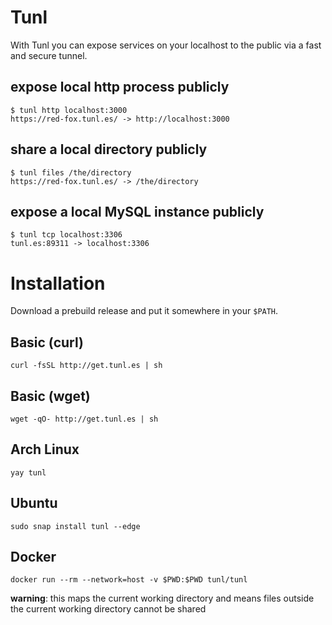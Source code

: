 # Tunl

With Tunl you can expose services on your localhost to the public via a fast and secure tunnel.

## expose local http process publicly

```
$ tunl http localhost:3000
https://red-fox.tunl.es/ -> http://localhost:3000
```

## share a local directory publicly

```
$ tunl files /the/directory
https://red-fox.tunl.es/ -> /the/directory
```

## expose a local MySQL instance publicly

```
$ tunl tcp localhost:3306
tunl.es:89311 -> localhost:3306
```

# Installation

Download a prebuild release and put it somewhere in your `$PATH`.

## Basic (curl)

```
curl -fsSL http://get.tunl.es | sh
```

## Basic (wget)

```
wget -qO- http://get.tunl.es | sh
```

## Arch Linux

```
yay tunl
```

## Ubuntu

```
sudo snap install tunl --edge
```

## Docker

```
docker run --rm --network=host -v $PWD:$PWD tunl/tunl
```

**warning**: this maps the current working directory and means files outside the current working directory cannot be shared
